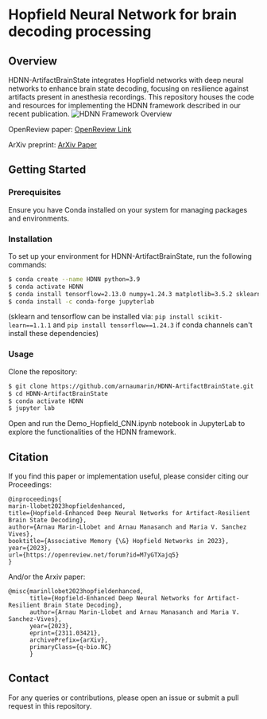 # Hopfield Neural Network for brain decoding processing

## Overview

HDNN-ArtifactBrainState integrates Hopfield networks with deep neural networks to enhance brain state decoding, focusing on resilience against artifacts present in anesthesia recordings. This repository houses the code and resources for implementing the HDNN framework described in our recent publication.
![HDNN Framework Overview](data/HDNN-pipeline.png)

OpenReview paper: 
[OpenReview Link](https://openreview.net/forum?id=M7yGTXajq5)

ArXiv preprint: 
[ArXiv Paper](https://arxiv.org/abs/2311.03421)

## Getting Started

### Prerequisites

Ensure you have Conda installed on your system for managing packages and environments.

### Installation

To set up your environment for HDNN-ArtifactBrainState, run the following commands:

```bash
$ conda create --name HDNN python=3.9
$ conda activate HDNN
$ conda install tensorflow=2.13.0 numpy=1.24.3 matplotlib=3.5.2 sklearn=1.1.1 seaborn=0.12.2
$ conda install -c conda-forge jupyterlab
```
(sklearn and tensorflow can be installed via: ```pip install scikit-learn==1.1.1``` and ```pip install tensorflow==1.24.3``` if conda channels can't install these dependencies)


### Usage
Clone the repository:

```bash
$ git clone https://github.com/arnaumarin/HDNN-ArtifactBrainState.git
$ cd HDNN-ArtifactBrainState
$ conda activate HDNN
$ jupyter lab
```
Open and run the Demo_Hopfield_CNN.ipynb notebook in JupyterLab to explore the functionalities of the HDNN framework.


## Citation
If you find this paper or implementation useful, please consider citing our Proceedings:

```
@inproceedings{
marin-llobet2023hopfieldenhanced,
title={Hopfield-Enhanced Deep Neural Networks for Artifact-Resilient Brain State Decoding},
author={Arnau Marin-Llobet and Arnau Manasanch and Maria V. Sanchez Vives},
booktitle={Associative Memory {\&} Hopfield Networks in 2023},
year={2023},
url={https://openreview.net/forum?id=M7yGTXajq5}
}
```

And/or the Arxiv paper:

```
@misc{marinllobet2023hopfieldenhanced,
      title={Hopfield-Enhanced Deep Neural Networks for Artifact-Resilient Brain State Decoding}, 
      author={Arnau Marin-Llobet and Arnau Manasanch and Maria V. Sanchez-Vives},
      year={2023},
      eprint={2311.03421},
      archivePrefix={arXiv},
      primaryClass={q-bio.NC}
      }
```

## Contact
For any queries or contributions, please open an issue or submit a pull request in this repository.
